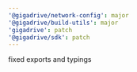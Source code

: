 ```yaml
---
'@gigadrive/network-config': major
'@gigadrive/build-utils': major
'gigadrive': patch
'@gigadrive/sdk': patch
---
```


fixed exports and typings
